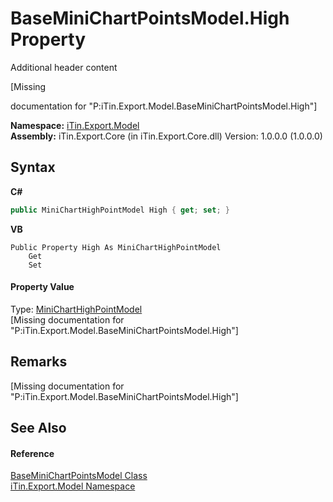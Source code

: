 # BaseMiniChartPointsModel.High Property 
Additional header content 

\[Missing <summary> documentation for "P:iTin.Export.Model.BaseMiniChartPointsModel.High"\]

**Namespace:**&nbsp;<a href="N_iTin_Export_Model">iTin.Export.Model</a><br />**Assembly:**&nbsp;iTin.Export.Core (in iTin.Export.Core.dll) Version: 1.0.0.0 (1.0.0.0)

## Syntax

**C#**<br />
``` C#
public MiniChartHighPointModel High { get; set; }
```

**VB**<br />
``` VB
Public Property High As MiniChartHighPointModel
	Get
	Set
```


#### Property Value
Type: <a href="T_iTin_Export_Model_MiniChartHighPointModel">MiniChartHighPointModel</a><br />\[Missing <value> documentation for "P:iTin.Export.Model.BaseMiniChartPointsModel.High"\]

## Remarks
\[Missing <remarks> documentation for "P:iTin.Export.Model.BaseMiniChartPointsModel.High"\]

## See Also


#### Reference
<a href="T_iTin_Export_Model_BaseMiniChartPointsModel">BaseMiniChartPointsModel Class</a><br /><a href="N_iTin_Export_Model">iTin.Export.Model Namespace</a><br />